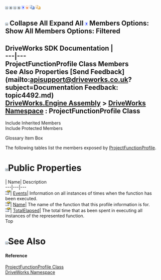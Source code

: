![](dotnetimages/collapse.gif) ![](dotnetimages/expand.gif) ![](dotnetimages/collapse.gif) ![](dotnetimages/expand.gif) ![](dotnetimages/drpdown.gif) ![](dotnetimages/drpdown_orange.gif) ![](dotnetimages/copycode.gif) ![](dotnetimages/copycodeHighlight.gif)

![](dotnetimages/collapse.gif) Collapse All Expand All ![](dotnetimages/drpdown.gif) Members Options: Show All  Members Options: Filtered   
---  
DriveWorks SDK Documentation  |   
---|---  
ProjectFunctionProfile Class Members   
See Also Properties [Send Feedback](mailto:apisupport@driveworks.co.uk?subject=Documentation Feedback: topic4492.md)  
[DriveWorks.Engine Assembly](topic2156.md) > [DriveWorks Namespace](topic2159.md) : ProjectFunctionProfile Class  
---  
  
Include Inherited Members    
Include Protected Members  


Glossary Item Box

The following tables list the members exposed by [ProjectFunctionProfile](topic4492.md).

# ![](dotnetimages/collapse.gif)Public Properties

| Name| Description  
---|---|---  
![Public Property](dotnetimages/publicProperty.gif)| [Events](topic4498.md)| Information on all instances of times when the function has been executed.   
![Public Property](dotnetimages/publicProperty.gif)| [Name](topic4499.md)| The name of the function that this profile information is for.   
![Public Property](dotnetimages/publicProperty.gif)| [TotalElapsed](topic4500.md)| The total time that as been spent in executing all instances of the represented function.   
Top

# ![](dotnetimages/collapse.gif)See Also

#### Reference

[ProjectFunctionProfile Class](topic4492.md)   
[DriveWorks Namespace](topic2159.md)



